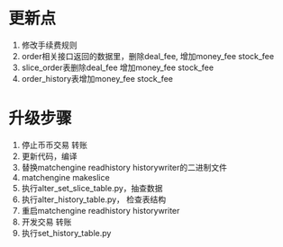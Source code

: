 # 更新点
1. 修改手续费规则
2. order相关接口返回的数据里，删除deal_fee, 增加money_fee stock_fee
3. slice_order表删除deal_fee 增加money_fee stock_fee
4. order_history表增加money_fee stock_fee

# 升级步骤
1. 停止币币交易 转账
1. 更新代码，编译
1. 替换matchengine readhistory historywriter的二进制文件
2. matchengine makeslice
3. 执行alter_set_slice_table.py，抽查数据
4. 执行alter_history_table.py， 检查表结构
5. 重启matchengine readhistory historywriter
6. 开发交易 转账
7. 执行set_history_table.py
   